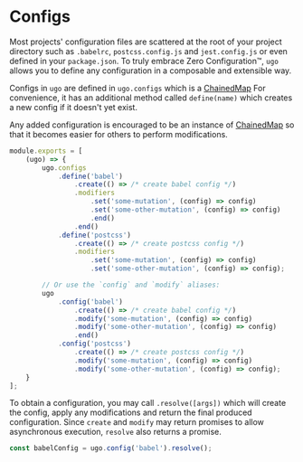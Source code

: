 # Configs

Most projects' configuration files are scattered at the root of your project directory such as `.babelrc`, `postcss.config.js` and `jest.config.js` or even defined in your `package.json`.
To truly embrace Zero Configuration™, `ugo` allows you to define any configuration in a composable and extensible way.

Configs in `ugo` are defined in `ugo.configs` which is a [ChainedMap](../NodeAPI.md#chainedmap)
For convenience, it has an additional method called `define(name)` which creates a new config if it doesn't yet exist.

Any added configuration is encouraged to be an instance of [ChainedMap](../NodeAPI.md#chainedmap) so that it becomes easier for others to perform modifications.

```js
module.exports = [
    (ugo) => {
        ugo.configs
            .define('babel')
                .create(() => /* create babel config */)
                .modifiers
                    .set('some-mutation', (config) => config)
                    .set('some-other-mutation', (config) => config)
                    .end()
                .end()
            .define('postcss')
                .create(() => /* create postcss config */)
                .modifiers
                    .set('some-mutation', (config) => config)
                    .set('some-other-mutation', (config) => config);

        // Or use the `config` and `modify` aliases:
        ugo
            .config('babel')
                .create(() => /* create babel config */)
                .modify('some-mutation', (config) => config)
                .modify('some-other-mutation', (config) => config)
                .end()
            .config('postcss')
                .create(() => /* create postcss config */)
                .modify('some-mutation', (config) => config)
                .modify('some-other-mutation', (config) => config);
    }
];
```

To obtain a configuration, you may call `.resolve([args])` which will create the config, apply any modifications and return the final produced configuration.
Since `create` and `modify` may return promises to allow asynchronous execution, `resolve` also returns a promise.

```js
const babelConfig = ugo.config('babel').resolve();
```
